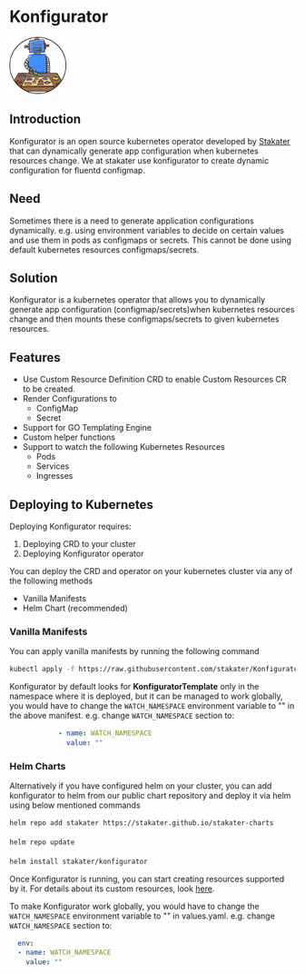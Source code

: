 # Konfigurator

![Diagram](./img/Konfigurator.png)

## Introduction

Konfigurator is an open source kubernetes operator developed by [Stakater](https://github.com/stakater) that can dynamically generate app configuration when kubernetes resources change. We at stakater use konfigurator to create dynamic configuration for fluentd configmap.

## Need

Sometimes there is a need to generate application configurations dynamically. e.g. using environment variables to decide on certain values and use them in pods as configmaps or secrets. This cannot be done using default kubernetes resources configmaps/secrets.

## Solution

Konfigurator is a kubernetes operator that allows you to dynamically generate app configuration (configmap/secrets)when kubernetes resources change and then mounts these configmaps/secrets to given kubernetes resources.

## Features

- Use Custom Resource Definition CRD to enable Custom Resources CR to be created.
- Render Configurations to
  - ConfigMap
  - Secret
- Support for GO Templating Engine
- Custom helper functions
- Support to watch the following Kubernetes Resources
  - Pods
  - Services
  - Ingresses

## Deploying to Kubernetes

Deploying Konfigurator requires:

1. Deploying CRD to your cluster
2. Deploying Konfigurator operator

You can deploy the CRD and operator on your kubernetes cluster via any of the following methods
- Vanilla Manifests
- Helm Chart (recommended)

### Vanilla Manifests

You can apply vanilla manifests by running the following command

```bash
kubectl apply -f https://raw.githubusercontent.com/stakater/Konfigurator/master/deployments/kubernetes/konfigurator.yaml
```

Konfigurator by default looks for **KonfiguratorTemplate** only in the namespace where it is deployed, but it can be managed to work globally, you would have to change the `WATCH_NAMESPACE` environment variable to "" in the above manifest. e.g. change `WATCH_NAMESPACE` section to:

```yaml
            - name: WATCH_NAMESPACE
              value: ""
```

### Helm Charts

Alternatively if you have configured helm on your cluster, you can add konfigurator to helm from our public chart repository and deploy it via helm using below mentioned commands

```bash
helm repo add stakater https://stakater.github.io/stakater-charts

helm repo update

helm install stakater/konfigurator
```

Once Konfigurator is running, you can start creating resources supported by it. For details about its custom resources, look [here](https://github.com/stakater/Konfigurator/tree/master/docs/konfigurator-template.md).

To make Konfigurator work globally, you would have to change the `WATCH_NAMESPACE` environment variable to "" in values.yaml. e.g. change `WATCH_NAMESPACE` section to:

```yaml
  env:
  - name: WATCH_NAMESPACE
    value: ""
```
